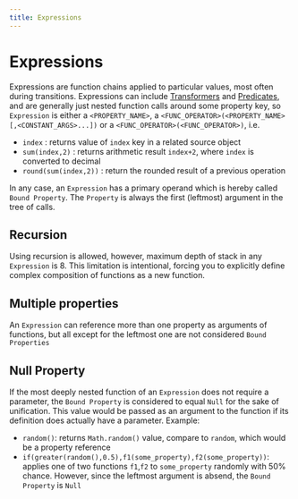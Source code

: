 ```yaml
---
title: Expressions
---
```


# Expressions

Expressions are function chains applied to particular values, most often during transitions. Expressions can include [Transformers](functions.html#transformers) and [Predicates](functions.html#predicates), and are generally just nested function calls around some property key, so `Expression` is either a `<PROPERTY_NAME>`, a `<FUNC_OPERATOR>(<PROPERTY_NAME>[,<CONSTANT_ARGS>...])` or a `<FUNC_OPERATOR>(<FUNC_OPERATOR>)`, i.e.

-   `index` : returns value of `index` key in a related source object
-   `sum(index,2)` : returns arithmetic result `index+2`, where `index` is converted to decimal
-   `round(sum(index,2))` : return the rounded result of a previous operation

In any case, an `Expression` has a primary operand which is hereby called `Bound Property`. The `Property` is always the first (leftmost) argument in the tree of calls.

## Recursion

Using recursion is allowed, however, maximum depth of stack in any `Expression` is 8. This limitation is intentional, forcing you to explicitly define complex composition of functions as a new function.

## Multiple properties

An `Expression` can reference more than one property as arguments of functions, but all except for the leftmost one are not considered `Bound Properties`

## Null Property

If the most deeply nested function of an `Expression` does not require a parameter, the `Bound Property` is considered to equal `Null` for the sake of unification. This value would be passed as an argument to the function if its definition does actually have a parameter. Example:

-   `random()`: returns `Math.random()` value, compare to `random`, which would be a property reference
-   `if(greater(random(),0.5),f1(some_property),f2(some_property))`: applies one of two functions `f1`,`f2` to `some_property` randomly with 50% chance. However, since the leftmost argument is absend, the `Bound Property` is `Null`